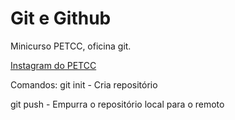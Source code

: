 # Git e Github

Minicurso PETCC, oficina git.

[Instagram do PETCC](https://www.instagram.com/petccuern)

Comandos:
git init - Cria repositório

git push - Empurra o repositório local para o remoto

